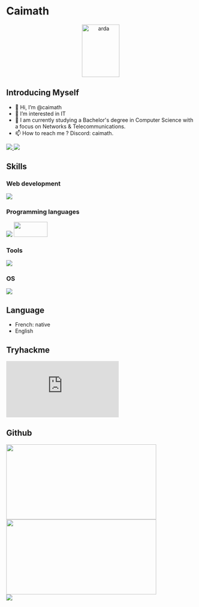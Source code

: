 # Caimath
<p align="center">
  <img src="https://media1.tenor.com/m/WvsQo50yndQAAAAC/ardapak-turk.gif" alt="arda" width="100px" height="140px">
</p>

## Introducing Myself
- 👋 Hi, I’m @caimath
- 👀 I’m interested in IT
- 🌱 I am currently studying a Bachelor's degree in Computer Science with a focus on Networks & Telecommunications.
- 📫 How to reach me ? Discord: caimath.
<div>
  <a href='https://discord.com/users/920989650825388032'>
    <img src='https://skillicons.dev/icons?i=discord'>
  </a>
    
  <a href='https://www.linkedin.com/in/mathias-c-680646309/'>
    <img src='https://skillicons.dev/icons?i=linkedin'>
  </a>
</div>


## Skills

### Web development
<div>
  <img src='https://skillicons.dev/icons?i=html,css,php,mysql'>  
</div>

### Programming languages
<div>
  <img src='https://skillicons.dev/icons?i=py,bash,rust,solidity'>
  <img width='90px' height='40px' src='https://www.pygame.org/docs/_images/pygame_logo.png'>
</div>

### Tools
<div>
  <img src="https://skillicons.dev/icons?i=vscode,pycharm,git,github,md,notion,discord">
</div>

### OS
<img src='https://skillicons.dev/icons?i=windows,linux,redhat,raspberrypi'>

## Language
- French: native
- English

## Tryhackme
<iframe src="https://tryhackme.com/api/v2/badges/public-profile?userPublicId=3460264" style='border:none;'></iframe>

## Github
<div>
  <a href="#">
    <img src="https://github-readme-stats.vercel.app/api?username=caimath&theme=blueberry&count_private=true&hide_border=true&line_height=20" width="400px" height="200px" />
  </a>
  <a href="#">
    <img src="https://github-readme-stats.vercel.app/api/top-langs/?username=caimath&layout=compact&theme=blueberry&count_private=true&hide_border=true" width="400px" height="200px" />
  </a>

  <br>
  <a href="#">
    <img src="https://komarev.com/ghpvc/?username=caimath&style=flat-square">
  </a>
</div>


